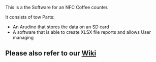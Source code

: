 This is a the Software for an NFC Coffee counter.

It consists of tow Parts:

 - An Arudino that stores the data on an SD card
 - A software that is able to create XLSX file reports and allows User managing
 

## Please also refer to our [Wiki](https://github.com/slevon/NFCoffee/wiki)
